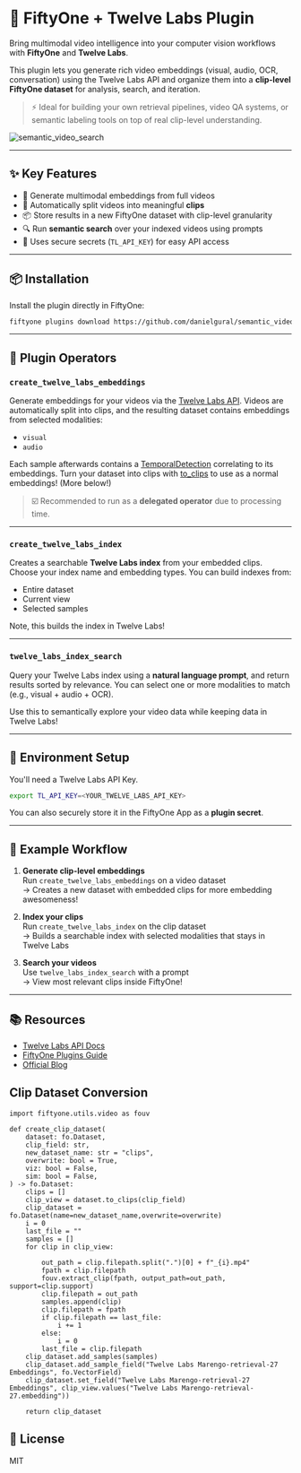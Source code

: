 # 🎥 FiftyOne + Twelve Labs Plugin

Bring multimodal video intelligence into your computer vision workflows with **FiftyOne** and **Twelve Labs**.

This plugin lets you generate rich video embeddings (visual, audio, OCR, conversation) using the Twelve Labs API and organize them into a **clip-level FiftyOne dataset** for analysis, search, and iteration.

> ⚡ Ideal for building your own retrieval pipelines, video QA systems, or semantic labeling tools on top of real clip-level understanding.

![semantic_video_search](https://github.com/danielgural/semantic_video_search/blob/main/assets/video_semantic_search.gif)

---

## ✨ Key Features

- 🧠 Generate multimodal embeddings from full videos  
- 🔄 Automatically split videos into meaningful **clips**  
- 📦 Store results in a new FiftyOne dataset with clip-level granularity  
- 🔍 Run **semantic search** over your indexed videos using prompts  
- 🔐 Uses secure secrets (`TL_API_KEY`) for easy API access  

---

## 📦 Installation

Install the plugin directly in FiftyOne:

```bash
fiftyone plugins download https://github.com/danielgural/semantic_video_search
```

---

## 🧩 Plugin Operators

### `create_twelve_labs_embeddings`

Generate embeddings for your videos via the [Twelve Labs API](https://twelvelabs.io). Videos are automatically split into clips, and the resulting dataset contains embeddings from selected modalities:

- `visual`  
- `audio`  

Each sample afterwards contains a [TemporalDetection](https://docs.voxel51.com/user_guide/using_datasets.html#temporal-detection) correlating to its embeddings. Turn your dataset into clips with [to_clips](https://docs.voxel51.com/user_guide/using_views.html#clip-views) to use as a normal embeddings! (More below!) 

> ☑️ Recommended to run as a **delegated operator** due to processing time.

---

### `create_twelve_labs_index`

Creates a searchable **Twelve Labs index** from your embedded clips. Choose your index name and embedding types. You can build indexes from:

- Entire dataset  
- Current view  
- Selected samples

Note, this builds the index in Twelve Labs!

---

### `twelve_labs_index_search`

Query your Twelve Labs index using a **natural language prompt**, and return results sorted by relevance. You can select one or more modalities to match (e.g., visual + audio + OCR).

Use this to semantically explore your video data while keeping data in Twelve Labs!

---

## 🔐 Environment Setup

You'll need a Twelve Labs API Key.

```bash
export TL_API_KEY=<YOUR_TWELVE_LABS_API_KEY>
```

You can also securely store it in the FiftyOne App as a **plugin secret**.

---

## 🔁 Example Workflow

1. **Generate clip-level embeddings**  
   Run `create_twelve_labs_embeddings` on a video dataset  
   → Creates a new dataset with embedded clips for more embedding awesomeness!

2. **Index your clips**  
   Run `create_twelve_labs_index` on the clip dataset  
   → Builds a searchable index with selected modalities that stays in Twelve Labs

3. **Search your videos**  
   Use `twelve_labs_index_search` with a prompt  
   → View most relevant clips inside FiftyOne!

---

## 📚 Resources

- [Twelve Labs API Docs](https://docs.twelvelabs.io/)  
- [FiftyOne Plugins Guide](https://docs.voxel51.com/plugins/using_plugins.html)  
- [Official Blog](https://voxel51.com/blog)


## Clip Dataset Conversion
```
import fiftyone.utils.video as fouv

def create_clip_dataset(
    dataset: fo.Dataset,
    clip_field: str,
    new_dataset_name: str = "clips",
    overwrite: bool = True,
    viz: bool = False,
    sim: bool = False,
) -> fo.Dataset:
    clips = []
    clip_view = dataset.to_clips(clip_field)
    clip_dataset = fo.Dataset(name=new_dataset_name,overwrite=overwrite)
    i = 0
    last_file = ""
    samples = []
    for clip in clip_view:

        out_path = clip.filepath.split(".")[0] + f"_{i}.mp4"
        fpath = clip.filepath 
        fouv.extract_clip(fpath, output_path=out_path, support=clip.support)
        clip.filepath = out_path
        samples.append(clip)
        clip.filepath = fpath
        if clip.filepath == last_file:
            i += 1
        else:
            i = 0
        last_file = clip.filepath
    clip_dataset.add_samples(samples)
    clip_dataset.add_sample_field("Twelve Labs Marengo-retrieval-27 Embeddings", fo.VectorField)
    clip_dataset.set_field("Twelve Labs Marengo-retrieval-27 Embeddings", clip_view.values("Twelve Labs Marengo-retrieval-27.embedding"))
    
    return clip_dataset
```

## 🪪 License

MIT
